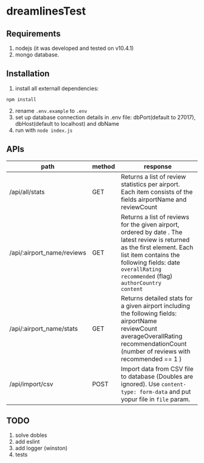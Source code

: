 # dreamlinesTest

## Requirements
1. nodejs (it was developed and tested on v10.4.1)
2. mongo database.

## Installation

1. install all externall dependencies:
```
npm install
```
2. rename `.env.example` to `.env`
3. set up database connection details in .env file: dbPort(default to 27017), dbHost(default to localhost) and dbName
4. run with `node index.js`

## APIs
path | method | response
-----|--------|---------
/api/all/stats | GET | Returns a list of review statistics per airport. Each item consists of the fields airportName and reviewCount
/api/:airport_name/reviews | GET | Returns a list of reviews for the given airport, ordered by date . The latest review is returned as the first element. Each list item contains the following fields: date<br>`overallRating`<br>`recommended` (flag)<br>`authorCountry`<br>`content`
/api/:airport_name/stats | GET | Returns detailed stats for a given airport including the following fields: <br> airportName <br>reviewCount<br>averageOverallRating<br>recommendationCount (number of reviews with recommended == 1 )
/api/import/csv | POST | Import data from CSV file to database (Doubles are ignored). Use `content-type: form-data` and put yopur file in `file` param.

## TODO
1. solve dobles 
2. add eslint
3. add logger (winston)
4. tests
